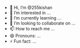 - 👋 Hi, I’m @255kishan
- 👀 I’m interested in ...
- 🌱 I’m currently learning ...
- 💞️ I’m looking to collaborate on ...
- 📫 How to reach me ...
- 😄 Pronouns: ...
- ⚡ Fun fact: ...

<!---
255kishan/255kishan is a ✨ special ✨ repository because its `README.md` (this file) appears on your GitHub profile.
You can click the Preview link to take a look at your changes.
--->
